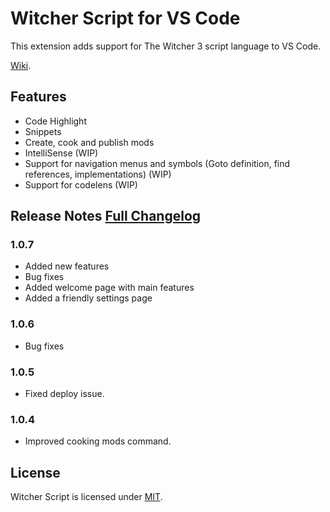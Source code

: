 # Witcher Script for VS Code

This extension adds support for The Witcher 3 script language to VS Code.

[Wiki](https://github.com/nicollasricas/vscode-witcherscript/wiki).

## Features
- Code Highlight
- Snippets
- Create, cook and publish mods
- IntelliSense (WIP)
- Support for navigation menus and symbols (Goto definition, find references, implementations) (WIP)
- Support for codelens (WIP)

## Release Notes [Full Changelog](CHANGELOG.md)

### 1.0.7
- Added new features
- Bug fixes
- Added welcome page with main features
- Added a friendly settings page

### 1.0.6
- Bug fixes

### 1.0.5
- Fixed deploy issue.

### 1.0.4
- Improved cooking mods command.

## License

Witcher Script is licensed under [MIT](https://opensource.org/licenses/MIT).